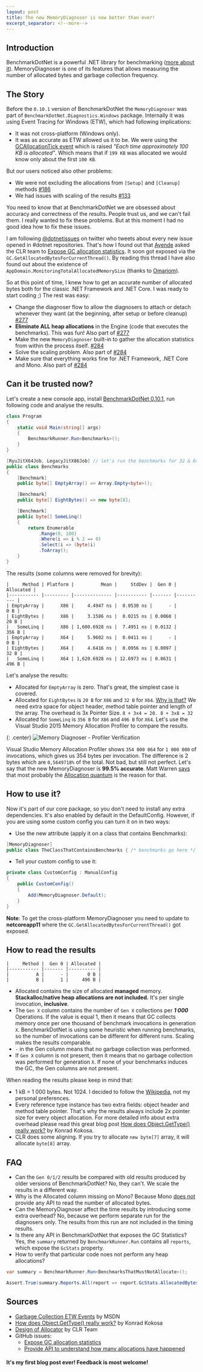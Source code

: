 ```yaml
---
layout: post
title: The new MemoryDiagnoser is now better than ever!
excerpt_separator: <!--more-->
---
```


## Introduction

BenchmarkDotNet is a powerful .NET library for benchmarking ([more about it](http://benchmarkdotnet.org/)). MemoryDiagnoser is one of its features that allows measuring the number of allocated bytes and garbage collection frequency.

## The Story

Before the `0.10.1` version of BenchmarkDotNet the `MemoryDiagnoser` was part of `BenchmarkDotNet.Diagnostics.Windows` package. Internally it was using Event Tracing for Windows (ETW), which had following implications:

* It was not cross-platform (Windows only).
* It was as accurate as ETW allowed us it to be. We were using the [GCAllocationTick event](https://msdn.microsoft.com/en-us/library/ff356162(v=vs.110).aspx#gcallocationtick_v2_event) which is raised *"Each time approximately 100 KB is allocated"*. Which means that if `199 KB` was allocated we would know only about the first `100 KB`.
<!--more-->

But our users noticed also other problems:

* We were not excluding the allocations from `[Setup]` and `[Cleanup]` methods [#186](https://github.com/dotnet/BenchmarkDotNet/issues/186)
* We had issues with scaling of the results [#133](https://github.com/dotnet/BenchmarkDotNet/issues/133)

You need to know that at BenchmarkDotNet we are obsessed about accuracy and correctness of the results. People trust us, and we can't fail them. I really wanted to fix these problems. But at this moment I had no good idea how to fix these issues.

I am following [@dotnetissues](https://twitter.com/dotnetissues) on twitter who tweets about every new issue opened in #dotnet repositories. That's how I found out that [Ayende](https://ayende.com/blog/m) asked the CLR team to [Expose GC allocation statistics](https://github.com/dotnet/coreclr/issues/6275). It soon got exposed via the `GC.GetAllocatedBytesForCurrentThread()`. By reading this thread I have also found out about the existence of `AppDomain.MonitoringTotalAllocatedMemorySize` (thanks to [Omariom](https://github.com/omariom)). 

So at this point of time, I knew how to get an accurate number of allocated bytes both for the classic .NET Framework and .NET Core. I was ready to start coding ;) The rest was easy:

* Change the diagnoser flow to allow the diagnosers to attach or detach whenever they want (at the beginning, after setup or before cleanup) [#277](https://github.com/dotnet/BenchmarkDotNet/pull/277)
*  **Eliminate ALL heap allocations** in the Engine (code that executes the benchmarks). This was fun! Also part of [#277](https://github.com/dotnet/BenchmarkDotNet/pull/277/commits)
* Make the new `MemoryDiagnoser` built-in to gather the allocation statistics from within the process itself.  [#284](https://github.com/dotnet/BenchmarkDotNet/pull/284)
* Solve the scaling problem. Also part of [#284](https://github.com/dotnet/BenchmarkDotNet/pull/284)
* Make sure that everything works fine for .NET Framework, .NET Core and Mono. Also part of [#284](https://github.com/dotnet/BenchmarkDotNet/pull/284)

## Can it be trusted now?

Let's create a new console app, install [BenchmarkDotNet 0.10.1](https://www.nuget.org/packages/BenchmarkDotNet/0.10.1), run following code and analyse the results.

```cs
class Program
{
    static void Main(string[] args)
    {
        BenchmarkRunner.Run<Benchmarks>();
    }
}

[RyuJitX64Job, LegacyJitX86Job] // let's run the benchmarks for 32 & 64 bit
public class Benchmarks
{
    [Benchmark]
    public byte[] EmptyArray() => Array.Empty<byte>();

    [Benchmark]
    public byte[] EightBytes() => new byte[8];

    [Benchmark]
    public byte[] SomeLinq()
    {
        return Enumerable
            .Range(0, 100)
            .Where(i => i % 2 == 0)
            .Select(i => (byte)i)
            .ToArray();
    }
}
```

The results (some columns were removed for brevity):

```
|     Method | Platform |          Mean |     StdDev |  Gen 0 | Allocated |
|----------- |--------- |-------------- |----------- |------- |---------- |
| EmptyArray |      X86 |     4.4947 ns |  0.0530 ns |      - |       0 B |
| EightBytes |      X86 |     3.1586 ns |  0.0215 ns | 0.0060 |      20 B |
|   SomeLinq |      X86 | 1,600.6928 ns |  7.4951 ns | 0.0132 |     356 B |
| EmptyArray |      X64 |     5.9602 ns |  0.0411 ns |      - |       0 B |
| EightBytes |      X64 |     4.6416 ns |  0.0956 ns | 0.0097 |      32 B |
|   SomeLinq |      X64 | 1,620.6928 ns | 12.6973 ns | 0.0631 |     496 B |
```

Let's analyse the results:

* Allocated for `EmptyArray` is zero. That's great, the simplest case is covered.
* Allocated for `EightBytes` is `20 B` for `X86` and `32 B` for `X64`. [Why is that?](http://stackoverflow.com/a/1589759) We need extra space for object header, method table pointer and length of the array. The overhead is 3x Pointer Size. `8 + 3x4 = 20. 8 + 3x8 = 32`
* Allocated for `SomeLinq` is `356 B` for `X86` and `496 B` for `X64`. Let's use the Visual Studio 2015 Memory Allocation Profiler to compare the results.

{: .center}
![Memory Diagnoser - Profiler Verification](/images/memoryDiagnoser_profilerVerification.png)

Visual Studio Memory Allocation Profiler shows `354 000 064` for `1 000 000` of invocations, which gives us 354 bytes per invocation. The difference is 2 bytes which are `0,5649718%` of the total. Not bad, but still not perfect. Let's say that the new MemoryDiagnoser is **99.5% accurate**. Matt Warren [says](https://github.com/dotnet/BenchmarkDotNet/pull/284#issuecomment-266724308) that most probably the [Allocation quantum](https://github.com/dotnet/coreclr/blob/master/Documentation/botr/garbage-collection.md#design-of-allocator) is the reason for that.


## How to use it?

Now it's part of our core package, so you don't need to install any extra dependencies. It's also enabled by default in the DefaultConfig. However, if you are using some custom config you can turn it on in two ways:

* Use the new attribute (apply it on a class that contains Benchmarks):

```cs
[MemoryDiagnoser]
public class TheClassThatContainsBenchmarks { /* benchmarks go here */ }
```

* Tell your custom config to use it:

```cs
private class CustomConfig : ManualConfig
{
    public CustomConfig()
    {
        Add(MemoryDiagnoser.Default);
    }
}
```

**Note**: To get the cross-platform MemoryDiagnoser you need to update to **netcoreapp11** where the `GC.GetAllocatedBytesForCurrentThread()` got exposed.

## How to read the results

```
|     Method |  Gen 0 | Allocated |
|----------- |------- |---------- |
|          A |      - |       0 B |
|          B |      1 |     496 B |
```

* Allocated contains the size of allocated **managed** memory. **Stackalloc/native heap allocations are not included.** It's per single invocation, **inclusive**.
* The `Gen X` column contains the number of `Gen X` collections per ***1 000*** Operations. If the value is equal 1, then it means that GC collects memory once per one thousand of benchmark invocations in generation `X`. BenchmarkDotNet is using some heuristic when running benchmarks, so the number of invocations can be different for different runs. Scaling makes the results comparable.
* `-` in the Gen column means that no garbage collection was performed.
* If `Gen X` column is not present, then it means that no garbage collection was performed for generation `X`. If none of your benchmarks induces the GC, the Gen columns are not present.


When reading the results please keep in mind that:

* 1 kB = 1 000 bytes. Not 1024. I decided to follow the [Wikipedia](https://en.wikipedia.org/wiki/Kilobyte), not my personal preferences.
* Every reference type instance has two extra fields: object header and method table pointer. That's why the results always include 2x pointer size for every object allocation. For more detailed info about extra overhead please read this great blog post [How does Object.GetType() really work?](http://tooslowexception.com/how-does-gettype-work/) by Konrad Kokosa.
* CLR does some aligning. If you try to allocate `new byte[7]` array, it will allocate `byte[8]` array.


## FAQ

* Can the `Gen 0/1/2` results be compared with old results produced by older versions of BenchmarkDotNet? No, they can't. We scale the results in a different way.
* Why is the Allocated column missing on Mono? Because Mono [does not](http://stackoverflow.com/questions/40234948/how-to-get-the-number-of-allocated-bytes-in-mono) provide any API to read the number of allocated bytes.
* Can the MemoryDiagnoser affect the time results by introducing some extra overhead? No, because we perform separate run for the diagnosers only. The results from this run are not included in the timing results.
* Is there any API in BenchmarkDotNet that exposes the GC Statistics? Yes, the `summary` returned by `BenchmarkRunner.Run` contains all `reports`, which expose the `GcStats` property.
* How to verify that particular code noes not perform any heap allocations?

```cs
var summary = BenchmarkRunner.Run<BenchmarksThatMustNotAllocate>();

Assert.True(summary.Reports.All(report => report.GcStats.AllocatedBytes == 0));
```

## Sources

* [Garbage Collection ETW Events](https://msdn.microsoft.com/en-us/library/ff356162(v=vs.110).aspx#gcallocationtick_v2_event) by MSDN
* [How does Object.GetType() really work?](http://tooslowexception.com/how-does-gettype-work/) by Konrad Kokosa
* [Design of Allocator](https://github.com/dotnet/coreclr/blob/master/Documentation/botr/garbage-collection.md#design-of-allocator) by CLR Team
* GitHub issues:
	- [Expose GC allocation statistics](https://github.com/dotnet/coreclr/issues/6275)
	- [Provide API to understand how many allocations have happened](https://github.com/dotnet/corefx/issues/10157) 

#### It's my first blog post ever! Feedback is most welcome!
